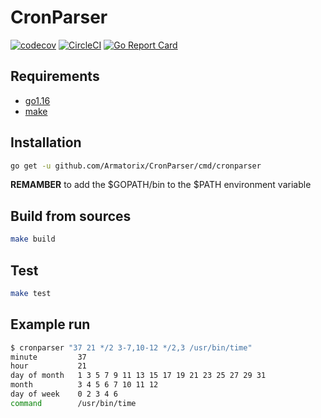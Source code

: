 # CronParser

[![codecov](https://codecov.io/gh/Armatorix/CronParser/branch/main/graph/badge.svg?token=IVZ5PJTZBF)](https://codecov.io/gh/Armatorix/CronParser)
[![CircleCI](https://circleci.com/gh/Armatorix/CronParser/tree/main.svg?style=shield)](https://app.circleci.com/pipelines/github/Armatorix/CronParser)
[![Go Report Card](https://goreportcard.com/badge/github.com/Armatorix/CronParser)](https://goreportcard.com/report/github.com/Armatorix/CronParser)

## Requirements

- [go1.16](https://golang.org/doc/install)
- [make](https://man7.org/linux/man-pages/man1/make.1.html)

## Installation

```bash
go get -u github.com/Armatorix/CronParser/cmd/cronparser
```

**REMAMBER** to add the $GOPATH/bin to the $PATH environment variable

## Build from sources

```bash
make build
```

## Test

```bash
make test
```

## Example run

```bash
$ cronparser "37 21 */2 3-7,10-12 */2,3 /usr/bin/time"
minute         37
hour           21
day of month   1 3 5 7 9 11 13 15 17 19 21 23 25 27 29 31
month          3 4 5 6 7 10 11 12
day of week    0 2 3 4 6
command        /usr/bin/time

```
